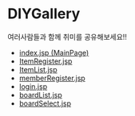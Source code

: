 # DIYGallery
여러사람들과 함께 취미를 공유해보세요!!

 + [index.jsp (MainPage)](https://github.com/YH-LEE21/DIYGallery/tree/main/Content%20Organization/IndexPage)
 + [ItemRegister.jsp](주소)
 + [ItemList.jsp](주소)
 + [memberRegister.jsp]()
 + [login.jsp]()
 + [boardList.jsp]()
 + [boardSelect.jsp]()
